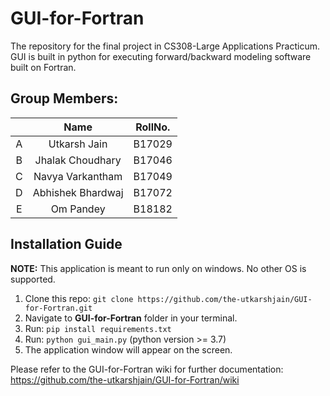 # GUI-for-Fortran

The repository for the final project in CS308-Large Applications Practicum. GUI is built in python for executing forward/backward modeling software built on Fortran.

## Group Members:
|  | Name  | RollNo.  |
| :---:   | :-: | :-: |
| A | Utkarsh Jain | B17029 |
| B | Jhalak Choudhary | B17046 |
| C | Navya Varkantham | B17049 |
| D | Abhishek Bhardwaj | B17072 |
| E | Om Pandey | B18182 |


## Installation Guide
**NOTE:** This application is meant to run only on windows. No other OS is supported.
1. Clone this repo: `git clone https://github.com/the-utkarshjain/GUI-for-Fortran.git`
2. Navigate to **GUI-for-Fortran** folder in your terminal.
3. Run: `pip install requirements.txt`
3. Run: `python gui_main.py` (python version >= 3.7)
4. The application window will appear on the screen.

Please refer to the GUI-for-Fortran wiki for further documentation: https://github.com/the-utkarshjain/GUI-for-Fortran/wiki
